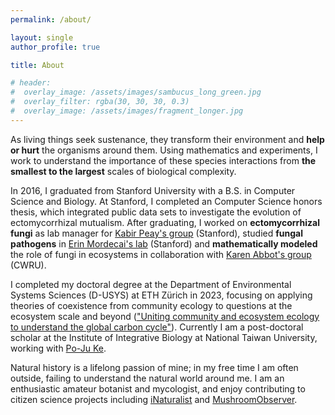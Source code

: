```yaml
---
permalink: /about/

layout: single
author_profile: true

title: About

# header:
#  overlay_image: /assets/images/sambucus_long_green.jpg
#  overlay_filter: rgba(30, 30, 30, 0.3)
#  overlay_image: /assets/images/fragment_longer.jpg
---
```

As living things seek sustenance, they transform their environment and <b>help or hurt</b> the organisms around them. Using mathematics and experiments, I work to understand the importance of these species interactions from <b>the smallest to the largest</b> scales of biological complexity.

In 2016, I graduated from Stanford University with a B.S. in Computer Science and Biology. At Stanford, I completed an Computer Science honors thesis, which integrated public data sets to investigate the evolution of ectomycorrhizal mutualism. After graduating, I worked on <b>ectomycorrhizal fungi</b> as lab manager for <a href="https://mykophile.com/">Kabir Peay's group</a> (Stanford), studied <b>fungal pathogens</b> in <a href="https://www.mordecailab.com">Erin Mordecai's lab</a> (Stanford) and <b>mathematically modeled</b> the role of fungi in ecosystems in collaboration with <a href="https://case.edu/artsci/biol/abbottlab/Who.html">Karen Abbot's group</a> (CWRU).

I completed my doctoral degree at the Department of Environmental Systems Sciences (D-USYS) at ETH Zürich in 2023, focusing on applying theories of coexistence from community ecology to questions at the ecosystem scale and beyond (<a href="https://www.research-collection.ethz.ch/handle/20.500.11850/625466">"Uniting community and ecosystem ecology to understand the global carbon cycle"</a>). Currently I am a post-doctoral scholar at the Institute of Integrative Biology at National Taiwan University, working with <a href="https://pojuke.com/">Po-Ju Ke</a>.

Natural history is a lifelong passion of mine; in my free time I am often outside, failing to understand the natural world around me. I am an enthusiastic amateur botanist and mycologist, and enjoy contributing to citizen science projects including <a href="http://www.inaturalist.org/people/joewan">iNaturalist</a> and <a href="http://mushroomobserver.org/observer/show_user/9864">MushroomObserver</a>.
